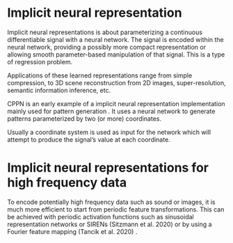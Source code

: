 # Implicit neural representation
Implicit neural representations is about parameterizing a continuous differentiable signal with a neural network. The signal is encoded within the neural network, providing a possibly more compact representation or allowing smooth parameter-based manipulation of that signal. This is a type of regression problem.

Applications of these learned representations range from simple compression, to 3D scene reconstruction from 2D images, super-resolution, semantic information inference, etc.

CPPN is an early example of a implicit neural representation implementation mainly used for pattern generation . It uses a neural network to generate patterns parameterized by two (or more) coordinates.

Usually a coordinate system is used as input for the network which will attempt to produce the signal’s value at each coordinate.

# Implicit neural representations for high frequency data
To encode potentially high frequency data such as sound or images, it is much more efficient to start from periodic feature transformations. This can be achieved with periodic activation functions such as sinusoidal representation networks or SIRENs (Sitzmann et al. 2020) or by using a Fourier feature mapping (Tancik et al. 2020) .
